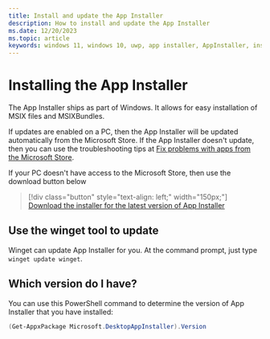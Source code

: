 ```yaml
---
title: Install and update the App Installer
description: How to install and update the App Installer
ms.date: 12/20/2023
ms.topic: article
keywords: windows 11, windows 10, uwp, app installer, AppInstaller, install, update
---
```


# Installing the App Installer

The App Installer ships as part of Windows. It allows for easy installation of MSIX files and MSIXBundles.

If updates are enabled on a PC, then the App Installer will be updated automatically from the Microsoft Store. If the App Installer doesn't update, then you can use the troubleshooting tips at [Fix problems with apps from the Microsoft Store](https://support.microsoft.com/account-billing/fix-problems-with-apps-from-microsoft-store-93ed0bcf-9c12-3df6-6dda-92ec5d0415ac).

If your PC doesn't have access to the Microsoft Store, then use the download button below

> [!div class="button" style="text-align: left;" width="150px;"] 
> [Download the installer for the latest version of App Installer](https://aka.ms/getwinget)

## Use the winget tool to update

Winget can update App Installer for you. At the command prompt, just type `winget update winget`.

## Which version do I have?

You can use this PowerShell command to determine the version of App Installer that you have installed:

```powershell
(Get-AppxPackage Microsoft.DesktopAppInstaller).Version
```
